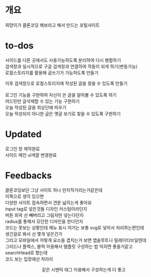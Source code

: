 # 개요
희망이가 클론코딩 해보라고 해서 만드는 포털사이트<br>

# to-dos
사이드를 다른 곳에서도 사용가능하도록 분리하여 다시 병합하기<br>
검색창과 일시적으로 구글 검색창과 연결하여 작동이 되게 하기(변동가능)<br>
로컬스토리지를 활용해 글쓰기가 가능하도록 만들기<br>

이후 검색창으로 로컬스토리지에 작성된 글을 찾을 수 있도록 만들기<br><br>
로그인 기능을 구현하여 자신이 쓴 글을 알아볼 수 있도록 하기<br>
어드민만 글삭제할 수 있는 기능 구현하기<br>
오늘 작성된 글을 최상단에 띄우기<br>
오늘 작성되지 아니한 글은 옛글 보기로 찾을 수 있도록 구현하기<br>

# Updated
로그인 창 제작완료<br>
사이드 메인 ul색깔 변경완료

# Feedbacks
클론코딩보단 그냥 사이트 하나 만지작거리는거같은데<br>
이쪽으로 생각 있으면<br>
다양한 사이트 접속하면서 견문 넓히는게 좋아유<br>
input tag로 넣은것들 디자인 커스텀이라던지<br>
버튼 외곽 선 빼버리고 그림자만 넣는다던지<br>
radius를 통해서 모던한 디자인을 한다던지<br>
코드는 못보는 상황인데 메뉴 표시 저거는 보통 svg로 넣어서 처리하는편인데<br>
생긴걸로 봐서 선 몇개 넣은건가<br>
그리고 모바일에서 저렇게 요소들 겹치는거 보면 앱솔루트나 릴레이티브일텐데<br>
그리드나 플렉스, 블럭 이용해서 템플릿 구성하는 법 익히면 좋을거같고<br>
searchHead로 했는데<br>
코드 보는 입장에선 차라리 <header> 같은 시멘틱 태그 이용해서 구성하는게 더 좋고<br>
